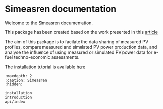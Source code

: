 # Simeasren documentation

Welcome to the Simeasren documentation.

This package has been created based on the work presented in this [article](https://doi.org/10.1016/j.rser.2024.115044)

The aim of this package is to facilate the data sharing of measured PV profiles, compare measured and simulated PV power production data, and
analyse the influence of using measured or simulated PV power data for e-fuel techno-economic assessments. 

The installation tutorial is available [here](installation.md)

```{toctree}
:maxdepth: 2
:caption: Simeasren
:hidden:

installation
introduction
api/index

